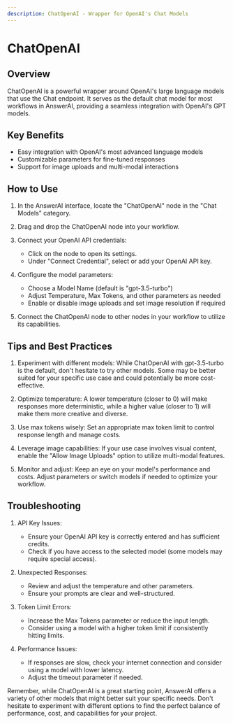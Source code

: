 ```yaml
---
description: ChatOpenAI - Wrapper for OpenAI's Chat Models
---
```


# ChatOpenAI

## Overview

ChatOpenAI is a powerful wrapper around OpenAI's large language models that use the Chat endpoint. It serves as the default chat model for most workflows in AnswerAI, providing a seamless integration with OpenAI's GPT models.

## Key Benefits

- Easy integration with OpenAI's most advanced language models
- Customizable parameters for fine-tuned responses
- Support for image uploads and multi-modal interactions

## How to Use

1. In the AnswerAI interface, locate the "ChatOpenAI" node in the "Chat Models" category.
2. Drag and drop the ChatOpenAI node into your workflow.
3. Connect your OpenAI API credentials:
   - Click on the node to open its settings.
   - Under "Connect Credential", select or add your OpenAI API key.

4. Configure the model parameters:
   - Choose a Model Name (default is "gpt-3.5-turbo")
   - Adjust Temperature, Max Tokens, and other parameters as needed
   - Enable or disable image uploads and set image resolution if required

5. Connect the ChatOpenAI node to other nodes in your workflow to utilize its capabilities.

<!-- TODO: Screenshot of ChatOpenAI node configuration panel -->

## Tips and Best Practices

1. Experiment with different models: While ChatOpenAI with gpt-3.5-turbo is the default, don't hesitate to try other models. Some may be better suited for your specific use case and could potentially be more cost-effective.

2. Optimize temperature: A lower temperature (closer to 0) will make responses more deterministic, while a higher value (closer to 1) will make them more creative and diverse.

3. Use max tokens wisely: Set an appropriate max token limit to control response length and manage costs.

4. Leverage image capabilities: If your use case involves visual content, enable the "Allow Image Uploads" option to utilize multi-modal features.

5. Monitor and adjust: Keep an eye on your model's performance and costs. Adjust parameters or switch models if needed to optimize your workflow.

## Troubleshooting

1. API Key Issues:
   - Ensure your OpenAI API key is correctly entered and has sufficient credits.
   - Check if you have access to the selected model (some models may require special access).

2. Unexpected Responses:
   - Review and adjust the temperature and other parameters.
   - Ensure your prompts are clear and well-structured.

3. Token Limit Errors:
   - Increase the Max Tokens parameter or reduce the input length.
   - Consider using a model with a higher token limit if consistently hitting limits.

4. Performance Issues:
   - If responses are slow, check your internet connection and consider using a model with lower latency.
   - Adjust the timeout parameter if needed.

Remember, while ChatOpenAI is a great starting point, AnswerAI offers a variety of other models that might better suit your specific needs. Don't hesitate to experiment with different options to find the perfect balance of performance, cost, and capabilities for your project.
